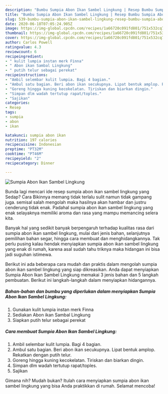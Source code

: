 ```yaml
---
description: "Bumbu Sumpia Abon Ikan Sambel Lingkung | Resep Bumbu Sumpia Abon Ikan Sambel Lingkung Yang Sempurna"
title: "Bumbu Sumpia Abon Ikan Sambel Lingkung | Resep Bumbu Sumpia Abon Ikan Sambel Lingkung Yang Sempurna"
slug: 539-bumbu-sumpia-abon-ikan-sambel-lingkung-resep-bumbu-sumpia-abon-ikan-sambel-lingkung-yang-sempurna
date: 2020-06-18T07:05:24.905Z
image: https://img-global.cpcdn.com/recipes/1a66720c091fd801/751x532cq70/sumpia-abon-ikan-sambel-lingkung-foto-resep-utama.jpg
thumbnail: https://img-global.cpcdn.com/recipes/1a66720c091fd801/751x532cq70/sumpia-abon-ikan-sambel-lingkung-foto-resep-utama.jpg
cover: https://img-global.cpcdn.com/recipes/1a66720c091fd801/751x532cq70/sumpia-abon-ikan-sambel-lingkung-foto-resep-utama.jpg
author: Carlos Powell
ratingvalue: 4.3
reviewcount: 6
recipeingredient:
- " kulit lumpia instan merk Finna"
- " Abon ikan Sambal Lingkung"
- " putih telur sebagai perekat"
recipeinstructions:
- "Ambil selembar kulit lumpia. Bagi 4 bagian."
- "Ambul satu bagian. Beri abon ikan secukupnya. Lipat bentuk amplop. Rekatkan dengan putih telur."
- "Goreng hingga kuning kecokelatan. Tiriskan dan biarkan dingin."
- "Simpan dlm wadah tertutup rapat/toples."
- "Sajikan"
categories:
- Resep
tags:
- sumpia
- abon
- ikan

katakunci: sumpia abon ikan 
nutrition: 197 calories
recipecuisine: Indonesian
preptime: "PT32M"
cooktime: "PT46M"
recipeyield: "2"
recipecategory: Dinner

---
```



![Sumpia Abon Ikan Sambel Lingkung](https://img-global.cpcdn.com/recipes/1a66720c091fd801/751x532cq70/sumpia-abon-ikan-sambel-lingkung-foto-resep-utama.jpg)

Bunda lagi mencari ide resep sumpia abon ikan sambel lingkung yang Sedap? Cara Bikinnya memang tidak terlalu sulit namun tidak gampang juga. semisal salah mengolah maka hasilnya akan hambar dan justru cenderung tidak enak. Padahal sumpia abon ikan sambel lingkung yang enak selayaknya memiliki aroma dan rasa yang mampu memancing selera kita.

Banyak hal yang sedikit banyak berpengaruh terhadap kualitas rasa dari sumpia abon ikan sambel lingkung, mulai dari jenis bahan, selanjutnya pemilihan bahan segar, hingga cara membuat dan menghidangkannya. Tak perlu pusing kalau hendak menyiapkan sumpia abon ikan sambel lingkung yang enak di rumah, karena asal sudah tahu triknya maka hidangan ini bisa jadi suguhan istimewa.




Berikut ini ada beberapa cara mudah dan praktis dalam mengolah sumpia abon ikan sambel lingkung yang siap dikreasikan. Anda dapat menyiapkan Sumpia Abon Ikan Sambel Lingkung memakai 3 jenis bahan dan 5 langkah pembuatan. Berikut ini langkah-langkah dalam menyiapkan hidangannya.

<!--inarticleads1-->

##### Bahan-bahan dan bumbu yang diperlukan dalam menyiapkan Sumpia Abon Ikan Sambel Lingkung:

1. Gunakan  kulit lumpia instan merk Finna
1. Sediakan  Abon ikan Sambal Lingkung
1. Siapkan  putih telur sebagai perekat




<!--inarticleads2-->

##### Cara membuat Sumpia Abon Ikan Sambel Lingkung:

1. Ambil selembar kulit lumpia. Bagi 4 bagian.
1. Ambul satu bagian. Beri abon ikan secukupnya. Lipat bentuk amplop. Rekatkan dengan putih telur.
1. Goreng hingga kuning kecokelatan. Tiriskan dan biarkan dingin.
1. Simpan dlm wadah tertutup rapat/toples.
1. Sajikan




Gimana nih? Mudah bukan? Itulah cara menyiapkan sumpia abon ikan sambel lingkung yang bisa Anda praktikkan di rumah. Selamat mencoba!
